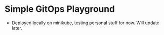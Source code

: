 # Simple GitOps Playground

- Deployed locally on minikube, testing personal stuff for now. Will update later.